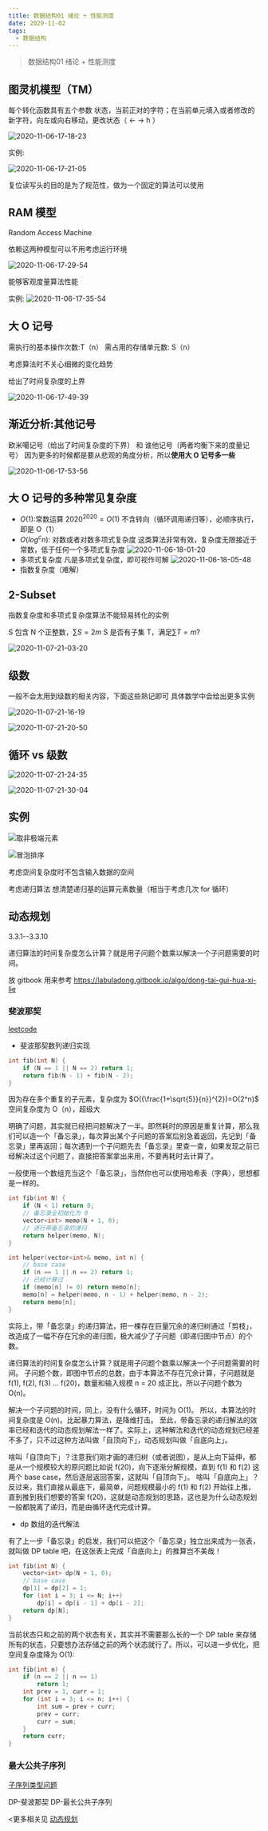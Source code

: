 ```yaml
---
title: 数据结构01 绪论 + 性能测度
date: 2020-11-02
tags:
  - 数据结构
--- 
```


> 数据结构01 绪论 + 性能测度

<!-- more -->

## 图灵机模型（TM）

每个转化函数具有五个参数
状态，当前正对的字符；在当前单元填入或者修改的新字符，向左或向右移动，更改状态（ ← → h ）

![2020-11-06-17-18-23](https://raw.githubu-03osercontent.com/fengwei2002/Pictures_02/master/img/2020-11-06-17-18-23.jpg)

实例:

![2020-11-06-17-21-05](https://raw.githubusercontent.com/fengwei2002/Pictures_02/master/img/2020-11-06-17-21-05.jpg)

复位读写头的目的是为了规范性，做为一个固定的算法可以使用

## RAM 模型

Random Access Machine

依赖这两种模型可以不用考虑运行环境

![2020-11-06-17-29-54](https://raw.githubusercontent.com/fengwei2002/Pictures_02/master/img/2020-11-06-17-29-54.jpg)

能够客观度量算法性能

实例:
![2020-11-06-17-35-54](https://raw.githubusercontent.com/fengwei2002/Pictures_02/master/img/2020-11-06-17-35-54.png)

## 大 O 记号

需执行的基本操作次数:T（n）
需占用的存储单元数: S（n）

考虑算法时不关心细微的变化趋势

给出了时间复杂度的上界

![2020-11-06-17-49-39](https://raw.githubusercontent.com/fengwei2002/Pictures_02/master/img/2020-11-06-17-49-39.jpg)

## 渐近分析:其他记号

欧米噶记号（给出了时间复杂度的下界） 和 谁他记号（两者均衡下来的度量记号）
因为更多的时候都是要从悲观的角度分析，所以**使用大 O 记号多一些**

![2020-11-06-17-53-56](https://raw.githubusercontent.com/fengwei2002/Pictures_02/master/img/2020-11-06-17-53-56.jpg)

## 大 O 记号的多种常见复杂度

- $O(1)$:常数运算  $2020^{2020}=O(1)$
不含转向（循环调用递归等），必顺序执行，即是 O（1）
- $O(log^cn)$:
对数或者对数多项式复杂度
这类算法非常有效，复杂度无限接近于常数，低于任何一个多项式复杂度
![2020-11-06-18-01-20](https://raw.githubusercontent.com/fengwei2002/Pictures_02/master/img/2020-11-06-18-01-20.jpg)
- 多项式复杂度
凡是多项式复杂度，即可视作可解
![2020-11-06-18-05-48](https://raw.githubusercontent.com/fengwei2002/Pictures_02/master/img/2020-11-06-18-05-48.jpg)
- 指数复杂度（难解）

## 2-Subset

指数复杂度和多项式复杂度算法不能轻易转化的实例

S 包含 N 个正整数，$\sum S=2m$
S 是否有子集 T，满足$\sum T=m$?

![2020-11-07-21-03-20](https://raw.githubusercontent.com/fengwei2002/Pictures_02/master/img/2020-11-07-21-03-20.jpg)

## 级数

一般不会太用到级数的相关内容，下面这些熟记即可
具体数学中会给出更多实例

![2020-11-07-21-16-19](https://raw.githubusercontent.com/fengwei2002/Pictures_02/master/img/2020-11-07-21-16-19.jpg)

![2020-11-07-21-20-50](https://raw.githubusercontent.com/fengwei2002/Pictures_02/master/img/2020-11-07-21-20-50.jpg)

## 循环 vs 级数

![2020-11-07-21-24-35](https://raw.githubusercontent.com/fengwei2002/Pictures_02/master/img/2020-11-07-21-24-35.jpg)

![2020-11-07-21-30-04](https://raw.githubusercontent.com/fengwei2002/Pictures_02/master/img/2020-11-07-21-30-04.jpg)

## 实例

![取非极端元素](https://raw.githubusercontent.com/fengwei2002/Pictures_02/master/img/2020-11-07-21-32-37.jpg)

![冒泡排序](https://raw.githubusercontent.com/fengwei2002/Pictures_02/master/img/2020-11-07-21-35-26.jpg)

考虑空间复杂度时不包含输入数据的空间

考虑递归算法 想清楚递归基的运算元素数量（相当于考虑几次 for 循环）

## 动态规划

3.3.1--3.3.10

递归算法的时间复杂度怎么计算？就是用子问题个数乘以解决一个子问题需要的时间。

放 gitbook 用来参考
https://labuladong.gitbook.io/algo/dong-tai-gui-hua-xi-lie

### 斐波那契

[leetcode](https://leetcode.cn/problems/fibonacci-number/)

- 斐波那契数列递归实现

```cpp
int fib(int N) {
    if (N == 1 || N == 2) return 1;
    return fib(N - 1) + fib(N - 2);
}
```
因为存在多个重复的子元素，复杂度为 $O({\frac{1+\sqrt{5}}{n}}^{2})=O(2^n)$
空间复杂度为 O（n），超级大

明确了问题，其实就已经把问题解决了一半。即然耗时的原因是重复计算，那么我们可以造一个「备忘录」，每次算出某个子问题的答案后别急着返回，先记到「备忘录」里再返回；每次遇到一个子问题先去「备忘录」里查一查，如果发现之前已经解决过这个问题了，直接把答案拿出来用，不要再耗时去计算了。

一般使用一个数组充当这个「备忘录」，当然你也可以使用哈希表（字典），思想都是一样的。

```cpp
int fib(int N) {
    if (N < 1) return 0;
    // 备忘录全初始化为 0
    vector<int> memo(N + 1, 0);
    // 进行带备忘录的递归
    return helper(memo, N);
}

int helper(vector<int>& memo, int n) {
    // base case 
    if (n == 1 || n == 2) return 1;
    // 已经计算过
    if (memo[n] != 0) return memo[n];
    memo[n] = helper(memo, n - 1) + helper(memo, n - 2);
    return memo[n];
}
```

实际上，带「备忘录」的递归算法，把一棵存在巨量冗余的递归树通过「剪枝」，改造成了一幅不存在冗余的递归图，极大减少了子问题（即递归图中节点）的个数。

递归算法的时间复杂度怎么计算？就是用子问题个数乘以解决一个子问题需要的时间。
子问题个数，即图中节点的总数，由于本算法不存在冗余计算，子问题就是 f(1), f(2), f(3) ... f(20)，数量和输入规模 n = 20 成正比，所以子问题个数为 O(n)。

解决一个子问题的时间，同上，没有什么循环，时间为 O(1)。
所以，本算法的时间复杂度是 O(n)。比起暴力算法，是降维打击。
至此，带备忘录的递归解法的效率已经和迭代的动态规划解法一样了。实际上，这种解法和迭代的动态规划已经差不多了，只不过这种方法叫做「自顶向下」，动态规划叫做「自底向上」。

啥叫「自顶向下」？注意我们刚才画的递归树（或者说图），是从上向下延伸，都是从一个规模较大的原问题比如说 f(20)，向下逐渐分解规模，直到 f(1) 和 f(2) 这两个 base case，然后逐层返回答案，这就叫「自顶向下」。
啥叫「自底向上」？反过来，我们直接从最底下，最简单，问题规模最小的 f(1) 和 f(2) 开始往上推，直到推到我们想要的答案 f(20)，这就是动态规划的思路，这也是为什么动态规划一般都脱离了递归，而是由循环迭代完成计算。

- dp 数组的迭代解法

有了上一步「备忘录」的启发，我们可以把这个「备忘录」独立出来成为一张表，就叫做 DP table 吧，在这张表上完成「自底向上」的推算岂不美哉！

```cpp
int fib(int N) {
    vector<int> dp(N + 1, 0);
    // base case
    dp[1] = dp[2] = 1;
    for (int i = 3; i <= N; i++)
        dp[i] = dp[i - 1] + dp[i - 2];
    return dp[N];
}
```

当前状态只和之前的两个状态有关，其实并不需要那么长的一个 DP table 来存储所有的状态，只要想办法存储之前的两个状态就行了。所以，可以进一步优化，把空间复杂度降为 O(1):

```cpp
int fib(int n) {
    if (n == 2 || n == 1) 
        return 1;
    int prev = 1, curr = 1;
    for (int i = 3; i <= n; i++) {
        int sum = prev + curr;
        prev = curr;
        curr = sum;
    }
    return curr;
}
```

### 最大公共子序列

[子序列类型问题](https://labuladong.gitbook.io/algo/dong-tai-gui-hua-xi-lie/1.2-zi-xu-lie-lei-xing-wen-ti)

DP-斐波那契
DP-最长公共子序列

<更多相关见  [动态规划](https://fengwei2002.github.io/posts/2020/11/09/_04-%E5%8A%A8%E6%80%81%E8%A7%84%E5%88%92.html)